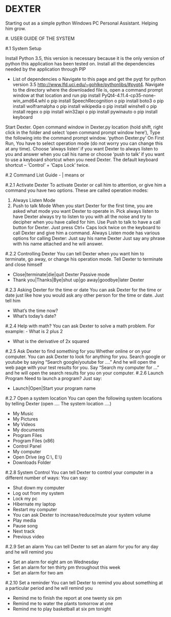 # DEXTER
Starting out as a simple python Windows PC Personal Assistant. Helping him grow. 

#.	USER GUIDE OF THE SYSTEM

#.1	System Setup

Install Python 3.5, this version is necessary because it is the only version of python this application has been tested on. 
Install all the dependencies needed by the application through PIP
-	List of dependencies
o	Navigate to this page and get the pyqt for python version 3.5 http://www.lfd.uci.edu/~gohlke/pythonlibs/#pyqt4. Navigate to the directory where the downloaded file is, open a command prompt window at that location and run pip install PyQt4-4.11.4-cp35-none-win_amd64.whl
o	pip install SpeechRecognition
o	pip install boto3
o	pip install wolframalpha
o	pip install wikipedia
o	pip install winshell
o	pip install regex
o	pip install win32api
o	pip install pywinauto
o	pip install keyboard

Start Dexter. Open command window in Dexter.py location (hold shift, right click in the folder and select ‘open command prompt window here’), Type the following into the command prompt window. 
	‘python Dexter.py’
On First Run, You have to select operation mode (do not worry you can change this at any time). Choose ‘always listen’ if you want Dexter to always listen to you and answer when you call his name or     choose ‘push to talk’ if you want to use a keyboard  shortcut when you need Dexter. 
The default keyboard shortcut – ‘Control’ + ‘Caps Lock’ twice.

#.2	Command List
Guide - | means or

#.2.1	Activate Dexter
To activate Dexter or call him to attention, or give him a command you have two options. These are called operation modes:
1.	Always Listen Mode
2.	Push to talk Mode
When you start Dexter for the first time, you are asked what mode you want Dexter to operate in. Pick always listen to have Dexter always try to listen to you with all the noise and try to decipher when you have called for him.
Use Push to talk to have a call button for Dexter. Just press Ctrl+ Caps lock twice on the keyboard to call Dexter and give him a command. 
Always Listen mode has various options for calling Dexter:
	 Just say his name Dexter
	Just say any phrase with his name attached and he will answer.

#.2.2	Controlling Dexter
You can tell Dexter when you want him to terminate, go away, or change his operation mode. 
Tell Dexter to terminate and close himself
- Close|terminate|die|quit Dexter
Passive mode
-	Thank you|Thanks|Bye|shut up|go away|goodbye|later Dexter

#.2.3	Asking Dexter for the time or date
You can ask Dexter for the time or date just like how you would ask any other person for the time or date. Just tell him
-	What’s the time now?
-	What’s today’s date?


#.2.4	Help with math?
You can ask Dexter to solve a math problem. For example:
	- What is 2 plus 2
- What is the derivative of 2x squared

#.2.5	Ask Dexter to find something for you
Whether online or on your computer. You can ask Dexter to look for anything for you. Search google or youtube by saying “Search google/youtube for ….” And he will open the web page with your test results for you. Say “Search my computer for …” and he will open the search results for you on your computer. 
#.2.6	Launch Program
Need to launch a program? Just say:
- Launch|Open|Start your program name

#.2.7	Open a system location
You can open the following system locations by telling Dexter (open …. The system location ….)
-	My Music
-	My Pictures
-	My Videos
-	My documents
-	Program Files
-	Program Files (x86)
-	Control Panel
-	My computer
-	Open Drive (eg C:\\, E:\\)
-	Downloads Folder

#.2.8	System Control
You can tell Dexter to control your computer in a different number of ways:
You can say:
-	Shut down my computer
-	Log out from my system
-	Lock my pc
-	Hibernate my laptop
-	Restart my computer
-	You can ask Dexter to increase/reduce/mute your system volume
-	Play media
-	Pause song
-	Next track
-	Previous video

#.2.9	Set an alarm
You can tell Dexter to set an alarm for you for any day and he will remind you
-	Set an alarm for eight am on Wednesday
-	Set an alarm for ten thirty pm throughout this week
-	Set an alarm for two am

#.2.10	Set a reminder
You can tell Dexter to remind you about something at a particular period and he will remind you
-	Remind me to finish the report at one twenty six pm 
-	Remind me to water the plants tomorrow at one
-	Remind me to play basketball at six pm tonight
